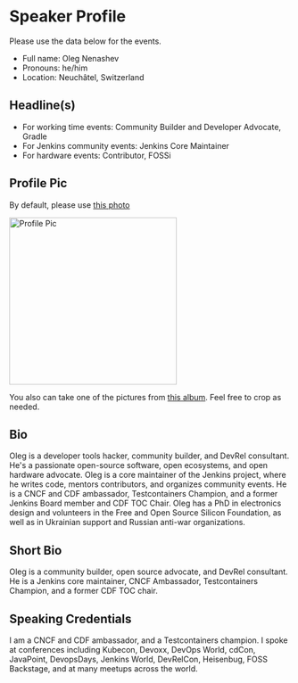 # Speaker Profile

Please use the data below for the events.

- Full name: Oleg Nenashev
- Pronouns: he/him
- Location: Neuchâtel, Switzerland

## Headline(s)

- For working time events: Community Builder and Developer Advocate, Gradle
- For Jenkins community events: Jenkins Core Maintainer
- For hardware events: Contributor, FOSSi

## Profile Pic

By default, please use [this photo](./profile/main.png)

<img src="./main.png" alt="Profile Pic" width="300"/>

You also can take one of the pictures from [this album](https://photos.app.goo.gl/yx6QZ9BAZCfiv7vu9).
Feel free to crop as needed.

## Bio

Oleg is a developer tools hacker, community builder, and DevRel consultant.
He's a passionate open-source software, open ecosystems, and open hardware advocate.
Oleg is a core maintainer of the Jenkins project, where he writes code, mentors contributors, and organizes community events.
He is a CNCF and CDF ambassador, Testcontainers Champion, and a former Jenkins Board member and CDF TOC Chair.
Oleg has a PhD in electronics design and volunteers in the Free and Open Source Silicon Foundation,
as well as in Ukrainian support and Russian anti-war organizations.

## Short Bio

Oleg is a community builder, open source advocate, and DevRel consultant.
He is a Jenkins core maintainer, CNCF Ambassador, Testcontainers Champion, and a former CDF TOC chair.

## Speaking Credentials

I am a CNCF and CDF ambassador, and a Testcontainers champion.
I spoke at conferences including Kubecon, Devoxx, DevOps World, cdCon, JavaPoint,
DevopsDays, Jenkins World, DevRelCon, Heisenbug, FOSS Backstage,
and at many meetups across the world.
